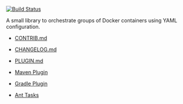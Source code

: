 [![Build Status](https://travis-ci.org/alexec/docker-java-orchestration.svg?branch=master)](https://travis-ci.org/alexec/docker-java-orchestration)

A small library to orchestrate groups of Docker containers using YAML configuration.

* [CONTRIB.md](CONTRIB.md)
* [CHANGELOG.md](CHANGELOG.md)
* [PLUGIN.md](PLUGIN.md)

* [Maven Plugin](https://github.com/alexec/docker-maven-plugin)
* [Gradle Plugin](https://github.com/alexec/docker-gradle-plugin)
* [Ant Tasks](https://github.com/alexec/docker-ant-tasks)